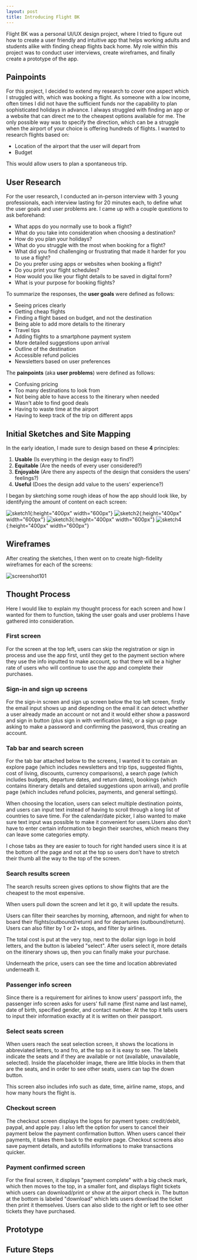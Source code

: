 ```yaml
---
layout: post
title: Introducing Flight BK
---
```


<div class="message">Flight BK was a personal UI/UX design project, where I tried to figure out how to create a user friendly and intuitive app that helps working adults and 
students alike with finding cheap flights back home. 
My role within this project was to conduct user interviews, create wireframes, and finally create a prototype of the app.</div>

## Painpoints

For this project, I decided to extend my research to cover one aspect which I struggled with, which was booking a flight. As someone with a low income, often times I did not have the sufficient funds nor the capability to plan sophisticated holidays in advance. I always struggled with finding an app or a website that can direct me to the cheapest options available for me. The only possible way was to specify the direction, which can be a struggle when the airport of your choice is offering hundreds of flights. I wanted to research flights based on: 

* Location of the airport that the user will depart from
* Budget

This would allow users to plan a spontaneous trip. 

## User Research

For the user research, I conducted an in-person interview with 3 young professionals, each interview lasting for 20 minutes each, to define what the user goals and user problems are. I came up with a couple questions to ask beforehand:

* What apps do you normally use to book a flight?
* What do you take into consideration when choosing a destination?
* How do you plan your holidays?
* What do you struggle with the most when booking for a flight?
* What did you find challenging or frustrating that made it harder for you to use a flight?
* Do you prefer using apps or websites when booking a flight?
* Do you print your flight schedules?
* How would you like your flight details to be saved in digital form?
* What is your purpose for booking flights?

To summarize the responses, the **user goals** were defined as follows:

* Seeing prices clearly
* Getting cheap flights
* Finding a flight based on budget, and not the destination
* Being able to add more details to the itinerary 
* Travel tips
* Adding flights to a smartphone payment system
* More detailed suggestions upon arrival
* Outline of the destination
* Accessible refund policies 
* Newsletters based on user preferences

The **painpoints** (aka **user problems**) were defined as follows:

* Confusing pricing
* Too many destinations to look from
* Not being able to have access to the itinerary when needed
* Wasn't able to find good deals 
* Having to waste time at the airport
* Having to keep track of the trip on different apps

## Initial Sketches and Site Mapping

In the early ideation, I made sure to design based on these **4** principles:

1. **Usable** (Is everything in the design easy to find?)
2. **Equitable** (Are the needs of every user considered?)
3. **Enjoyable** (Are there any aspects of the design that considers the users' feelings?)
4. **Useful** (Does the design add value to the users' experience?)

I began by sketching some rough ideas of how the app should look like, by identifying the amount of content on each screen:

![sketch1](/assets/20220902_151038.jpg "Search page"){:height="400px" width="600px"}
![sketch2](/assets/20220902_151121.jpg "very first sketches"){:height="400px" width="600px"}
![sketch3](/assets/20220902_152144.jpg "Checkout page and seats page"){:height="400px" width="600px"}
![sketch4](/assets/20220902_152531.jpg "Itinerary page"){:height="400px" width="600px"}

## Wireframes

After creating the sketches, I then went on to create high-fidelity wireframes for each of the screens:

![screenshot101](/assets/Screenshot%20(101).png "Wireframes made in figma") 

## Thought Process

Here I would like to explain my thought process for each screen and how I wanted for them to function, taking the user goals and user problems I have gathered into consideration. 

### First screen

For the screen at the top left, users can skip the registration or sign in process and use the app first, until they get to the payment section where they use the info inputted to make account, so that there will be a higher rate of users who will continue to use the app and complete their purchases. 

### Sign-in and sign up screens

For the sign-in screen and sign up screen below the top left screen, firstly the email input shows up and depending on the email it can detect whether a user already made an account or not and it would either show a password and sign in button (plus sign in with verification link), or a sign up page asking to make a password and confirming the password, thus creating an account.

### Tab bar and search screen

For the tab bar attached below to the screens, I wanted it to contain an explore page (which includes newsletters and trip tips, suggested flights, cost of living, discounts, currency comparisons), a search page (which includes budgets, departure dates, and return dates), bookings (which contains itinerary details and detailed suggestions upon arrival), and profile page (which includes refund policies, payments, and general settings).

When choosing the location, users can select multiple destination points, and users can input text instead of having to scroll through a long list of countries to save time. 
For the calendar/date picker, I also wanted to make sure text input was possible to make it convenient for users.Users also don't have to enter certain information to begin their searches, which means they can leave some categories empty.

I chose tabs as they are easier to touch for right handed users since it is at the bottom of the page and not at the top so users don't have to stretch their thumb all the way to the top of the screen. 

### Search results screen

The search results screen gives options to show flights that are the cheapest to the most expensive. 

When users pull down the screen and let it go, it will update the results.

Users can filter their searches by morning, afternoon, and night for when to board their flights(outbound/return) and for departures (outbound/return). Users can also filter by 1 or 2+ stops, and filter by airlines.

The total cost is put at the very top, next to the dollar sign logo in bold letters, and the button is labeled "select". After users select it, more details on the itinerary shows up, then you can finally make your purchase. 

Underneath the price, users can see the time and location abbreviated underneath it. 

### Passenger info screen

Since there is a requirement for airlines to know users' passport info, the passenger info screen asks for users' full name (first name and last name), date of birth, specified gender, and contact number. 
At the top it tells users to input their information exactly at it is written on their passport. 

### Select seats screen

When users reach the seat selection screen, it shows the locations in abbreviated letters, to and fro, at the top so it is easy to see. The labels indicate the seats and if they are available or not (available, unavailable, selected). Inside the placeholder image, there are little blocks in them that are the seats, and in order to see other seats, users can tap the down button. 
 
This screen also includes info such as date, time, airline name, stops, and how many hours the flight is. 

### Checkout screen

The checkout screen displays the logos for payment types: credit/debit, paypal, and apple pay. 
I also left the option for users to cancel their payment below the payment confirmation button. When users cancel their payments, it takes them back to the explore page. Checkout screens also save payment details, and autofills informations to make transactions quicker.

### Payment confirmed screen

For the final screen, it displays "payment complete" with a big check mark, which then moves to the top, in a smaller font, and displays flight tickets which users can download/print or show at the airport check in. 
The button at the bottom is labeled "download" which lets users download the ticket then print it themselves. 
Users can also slide to the right or left to see other tickets they have purchased.

## Prototype



## Future Steps
